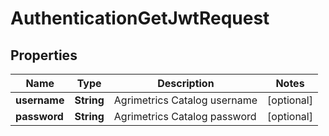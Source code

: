 

# AuthenticationGetJwtRequest


## Properties

| Name | Type | Description | Notes |
|------------ | ------------- | ------------- | -------------|
|**username** | **String** | Agrimetrics Catalog username |  [optional] |
|**password** | **String** | Agrimetrics Catalog password |  [optional] |



